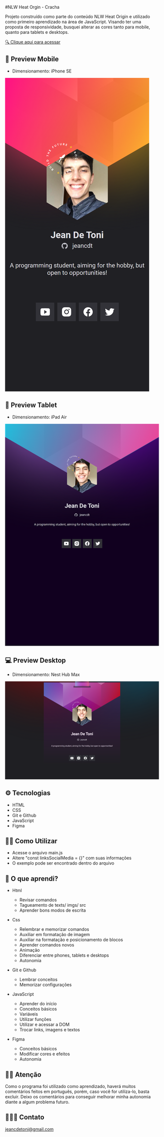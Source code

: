 #NLW Heat Orgin - Cracha

Projeto construído como parte do conteúdo NLW Heat Origin e utilizado como primeiro aprendizado na área de JavaScript. Visando ter uma proposta de responsividade, busquei alterar as cores tanto para mobile, quanto para tablets e desktops.

[🔍 Clique aqui para acessar](https://jeancdt.github.io/cracha-nlw/)

## 📱 Preview Mobile

- Dimensionamento: iPhone SE

![preview](./.github/previewMobile.png)

## 🎴 Preview Tablet

- Dimensionamento: iPad Air

![preview](./.github/previewTablet.png)

## 💻 Preview Desktop

- Dimensionamento: Nest Hub Max

![preview](./.github/previewDesktop.png)

## ⚙ Tecnologias

- HTML
- CSS
- Git e Github
- JavaScript
- Figma

## ✍🏻 Como Utilizar

- Acesse o arquivo main.js
- Altere "const linksSocialMedia = {}" com suas informações
- O exemplo pode ser encontrado dentro do arquivo

## 💬 O que aprendi?

- Html
    - Revisar comandos
    - Tagueamento de texts/ imgs/ src
    - Aprender bons modos de escrita

- Css
    - Relembrar e memorizar comandos
    - Auxiliar em formatação de imagem
    - Auxiliar na formatação e posicionamento de blocos
    - Aprender comandos novos
    - Animação
    - Diferenciar entre phones, tablets e desktops
    - Autonomia

- Git e Github
    - Lembrar conceitos
    - Memorizar configurações

- JavaScript
    - Aprender do início
    - Conceitos básicos
    - Variáveis
    - Utilizar funções
    - Utilizar e acessar a DOM
    - Trocar links, imagens e textos

- Figma
    - Conceitos básicos
    - Modificar cores e efeitos
    - Autonomia

## ✋🏻 Atenção

Como o programa foi utilizado como aprendizado, haverá muitos comentários feitos em português, porém, caso você for utiliza-lo, basta excluir. Deixo os comentários para conseguir melhorar minha autonomia diante a algum problema futuro.

## 🙋🏻‍♂️ Contato

jeancdetoni@gmail.com